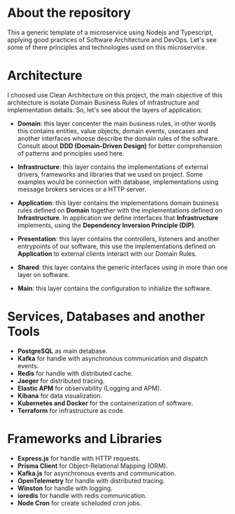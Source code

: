 # About the repository

This a generic template of a microservice using Nodejs and Typescript, applying good practices of Software Architecture and DevOps. Let's see some of there principles and technologies used on this microservice.

# Architecture

I choosed use Clean Architecture on this project, the main objective of this architecture is isolate Domain Business Rules of infrastructure and implementation details. So, let's see about the layers of application:

- **Domain**: this layer concenter the main business rules, in other words this contains entities, value objects, domain events, usecases and another interfaces whoose describe the domain rules of the software. Consult about **DDD (Domain-Driven Design)** for better comprehension of patterns and principles used here.

- **Infrastructure**: this layer contains the implementations of external drivers, frameworks and libraries that we used on project. Some examples would be connection with database, implementations using message brokers services or a HTTP server.

- **Application**: this layer contains the implementations domain business rules defined on **Domain** together with the implementations defined on **Infrastructure**. In application we define interfaces that **Infrastructure** implements, using the **Dependency Inversion Principle (DIP)**.

- **Presentation**: this layer contains the controllers, listeners and another entrypoints of our software, this use the implementations defined on **Application** to external clients interact with our Domain Rules.

- **Shared**: this layer contains the generic interfaces using in more than one layer on software.

- **Main**: this layer contains the configuration to initialize the software.

# Services, Databases and another Tools

- **PostgreSQL** as main detabase.
- **Kafka** for handle with asynchronous communication and dispatch events.
- **Redis** for handle with distributed cache.
- **Jaeger** for distributed tracing.
- **Elastic APM** for observability (Logging and APM).
- **Kibana** for data visualization.
- **Kubernetes and Docker** for the containerization of software.
- **Terraform** for infrastructure as code.

# Frameworks and Libraries

- **Express.js** for handle with HTTP requests.
- **Prisma Client** for Object-Relational Mapping (ORM).
- **Kafka.js** for asynchronous events and communication.
- **OpenTelemetry** for handle with distributed tracing.
- **Winston** for handle with logging.
- **ioredis** for handle with redis communication.
- **Node Cron** for create scheluded cron jobs.
